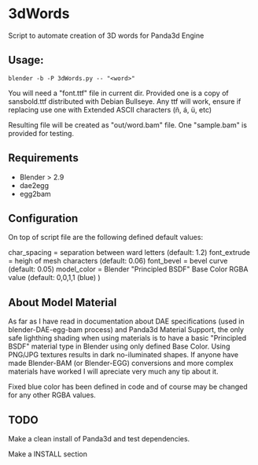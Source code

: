 
# 3dWords

Script to automate creation of 3D words for Panda3d Engine

## Usage:

```
blender -b -P 3dWords.py -- "<word>"
```

You will need a "font.ttf" file in current dir. Provided one is a copy of sansbold.ttf distributed with Debian Bullseye. Any ttf will work, ensure if replacing use one with Extended ASCII characters (ñ, á, ü, etc)

Resulting file will be created as "out/word.bam" file. One "sample.bam" is provided for testing. 

## Requirements

- Blender > 2.9
- dae2egg
- egg2bam

## Configuration

On top of script file are the following defined default values:

char_spacing = separation between ward letters (default: 1.2)
font_extrude = heigh of mesh characters (default: 0.06)
font_bevel = bevel curve (default: 0.05)
model_color = Blender "Principled BSDF" Base Color RGBA value (default: 0,0,1,1 (blue) )

## About Model Material

As far as I have read in documentation about DAE specifications (used in blender-DAE-egg-bam process) and Panda3d Material Support, the only safe lighthing shading when using materials is to have a basic "Principled BSDF" material type in Blender using only defined Base Color. Using PNG/JPG textures results in dark no-iluminated shapes. If anyone have made Blender-BAM (or Blender-EGG) conversions and more complex materials have worked I will apreciate very much any tip about it.

Fixed blue color has been defined in code and of course may be changed for any other RGBA values.

## TODO

Make a clean install of Panda3d and test dependencies.

Make a INSTALL section
